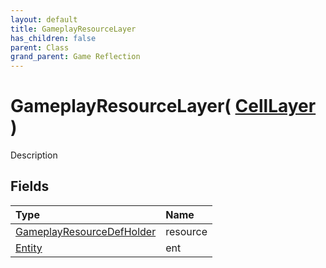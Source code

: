 ```yaml
---
layout: default
title: GameplayResourceLayer
has_children: false
parent: Class
grand_parent: Game Reflection
---
```

# GameplayResourceLayer( [ CellLayer ](/riftbreaker-wiki/docs/game-reflection/classes/cell_layer/) )
Description 

## Fields

| Type | Name |
|:----------|:--------------|
| [GameplayResourceDefHolder](/riftbreaker-wiki/docs/game-reflection/components/gameplay_resource_def_holder/) | resource |
| [Entity](/riftbreaker-wiki/docs/game-reflection/classes/entity/) | ent |

